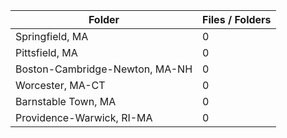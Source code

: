 | Folder                         |   Files / Folders |
|--------------------------------|-------------------|
| Springfield, MA                |                 0 |
| Pittsfield, MA                 |                 0 |
| Boston-Cambridge-Newton, MA-NH |                 0 |
| Worcester, MA-CT               |                 0 |
| Barnstable Town, MA            |                 0 |
| Providence-Warwick, RI-MA      |                 0 |